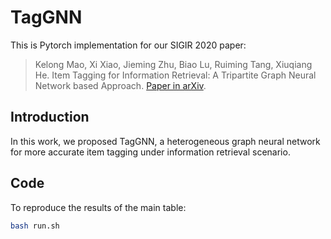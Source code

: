 # TagGNN

This is Pytorch implementation for our SIGIR 2020 paper:

> Kelong Mao, Xi Xiao, Jieming Zhu, Biao Lu, Ruiming Tang, Xiuqiang He. Item Tagging for Information Retrieval: A Tripartite Graph Neural Network based Approach. [Paper in arXiv](https://arxiv.org/abs/2008.11567).



## Introduction
In this work, we proposed TagGNN, a heterogeneous graph neural network for more accurate item tagging under information retrieval scenario.



## Code
To reproduce the results of the main table:
```bash
bash run.sh
```
